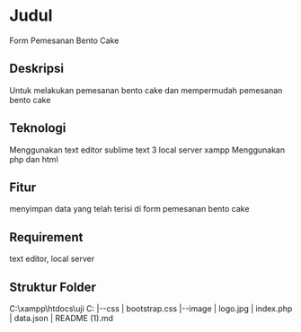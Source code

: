 
# Judul

Form Pemesanan Bento Cake


## Deskripsi 
Untuk melakukan pemesanan bento cake dan mempermudah pemesanan bento cake
## Teknologi
Menggunakan text editor sublime text 3
local server xampp
Menggunakan php dan html
## Fitur
menyimpan data yang telah terisi di form pemesanan bento cake
## Requirement
text editor, local server
## Struktur Folder
C:\xampp\htdocs\uji
C:
|--css
|     bootstrap.css
|--image
|     logo.jpg
| index.php
| data.json
| README (1).md


